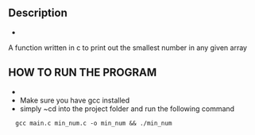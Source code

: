 ## Description
-
A function written in c to print out the smallest number in any given array

## HOW TO RUN THE PROGRAM 
- 
- Make sure you have gcc installed
- simply ~cd into the project folder and run the following command

```
  gcc main.c min_num.c -o min_num && ./min_num
```
